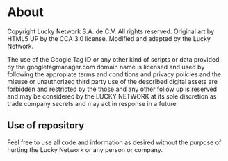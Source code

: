 # About

Copyright Lucky Network S.A. de C.V.
All rights reserved.
Original art by HTML5 UP by the CCA 3.0 license.
Modified and adapted by the Lucky Network.

The use of the Google Tag ID or any other kind of scripts or data provided by the googletagmanager.com domain name is licensed and used by following the appropiate terms and conditions and privacy policies and the misuse or unauthorized third party use of the described digital assets are forbidden and restricted by the those and any other follow up is reserved and may be considered by the LUCKY NETWORK at its sole discretion as trade company secrets and may act in response in a future.

## Use of repository

Feel free to use all code and information as desired without the purpose of hurting the Lucky Network or any person or company.
